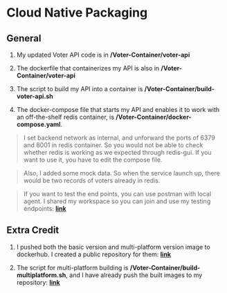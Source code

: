 # Cloud Native Packaging

## General

1. My updated Voter API code is in **/Voter-Container/voter-api**

2. The dockerfile that containerizes my API is also in **/Voter-Container/voter-api**

3. The script to build my API into a container is **/Voter-Container/build-voter-api.sh**

4. The docker-compose file that starts my API and enables it to work with an off-the-shelf redis container, is **/Voter-Container/docker-compose.yaml**.

> I set backend network as internal, and unforward the ports of 6379 and 8001 in redis container. So you would not be able to check whether redis is working as we expected through redis-gui. If you want to use it, you have to edit the compose file.

> Also, I added some mock data. So when the service launch up, there would be two records of voters already in redis.

> If you want to test the end points, you can use postman with local agent. I shared my workspace so you can join and use my testing endpoints: [**link**](https://galactic-robot-304045.postman.co/workspace/My-Workspace~8585261e-51a3-40d8-8e35-27d45097193d/collection/23204427-79b9cb4a-f9f0-497d-893a-c8673177cb78?action=share&creator=23204427)

## Extra Credit
1. I pushed both the basic version and multi-platform version image to dockerhub. I created a public repository for them: [**link**](https://hub.docker.com/repository/docker/xf2000/cst680/tags)

2. The script for multi-platform building is **/Voter-Container/build-multiplatform.sh**, and I have already push the built images to my repository: [**link**](https://hub.docker.com/layers/xf2000/cst680/multiplatform/images/sha256-3257eca302fed3ea39cbfb179086e7c31b274ca4bd16538324cb2eeada610613?context=repo)
